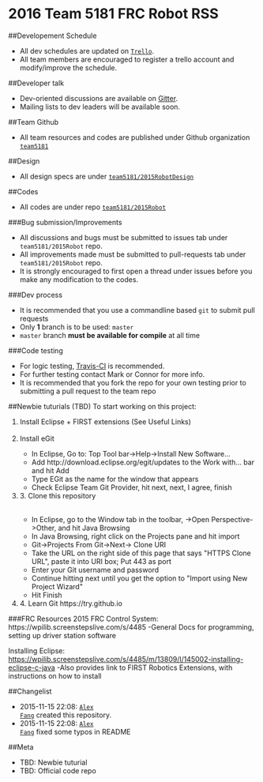 # 2016 Team 5181 FRC Robot RSS
##Developement Schedule

 * All dev schedules are updated on <code><a href="https://trello.com/b/f6z2ktWB/lschs-robot-2016">Trello</a></code>.
 * All team members are encouraged to register a trello account and modify/improve the schedule.
 
##Developer talk

 * Dev-oriented discussions are available on <a href="https://gitter.im">Gitter</a>.
 * Mailing lists to dev leaders will be available soon.
 
##Team Github

 * All team resources and codes are published under Github organization <code><a href="https://github.com/team5181">team5181</a></code>

##Design
 * All design specs are under <code><a href="https://github.com/team5181/2015RobotDesign">team5181/2015RobotDesign</a></code>

##Codes
 * All codes are under repo <code><a href="https://github.com/team5181/2015Robot">team5181/2015Robot</a></code>

###Bug submission/Improvements
 * All discussions and bugs must be submitted to issues tab under <code>team5181/2015Robot</code> repo.
 * All improvements made must be submitted to pull-requests tab under <code>team5181/2015Robot</code> repo.
 * It is strongly encouraged to first open a thread under issues before you make any modification to the codes.

###Dev process
 * It is recommended that you use a commandline based <code>git</code> to submit pull requests
 * Only <strong>1</strong> branch is to be used: <code>master</code>
 * <code>master</code> branch <strong>must be available for compile</strong> at all time

###Code testing
 * For logic testing, <a href="https://travis-ci.org">Travis-CI</a> is recommended.
 * For further testing contact Mark or Connor for more info.
 * It is recommended that you fork the repo for your own testing prior to submitting a pull request to the team repo

##Newbie tuturials (TBD)
To start working on this project:
<ol>
<li>Install Eclipse + FIRST extensions (See Useful Links)</li>
<br/>
<li>Install eGit</li>
	<ul>
		<li>In Eclipse, Go to: Top Tool bar->Help->Install New Software...</li>
		<li>Add http://download.eclipse.org/egit/updates to the Work with... bar and hit Add</li>
		<li>Type EGit as the name for the window that appears</li>
		<li>Check Eclipse Team Git Provider, hit next, next, I agree, finish</li>
	</ul>
<li>3. Clone this repository</li>
	<br/>
	<ul>
		<li>In Eclipse, go to the Window tab in the toolbar, ->Open Perspective->Other, and hit Java Browsing</li>
		<li>In Java Browsing, right click on the Projects pane and hit import</li>
		<li>Git->Projects From Git->Next-> Clone URI</li>
		<li>Take the URL on the right side of this page that says "HTTPS Clone URL", paste it into URI box; Put 443 as port</li>
		<li>Enter your Git username and password</li>
		<li>Continue hitting next until you get the option to "Import using New Project Wizard"</li>
		<li>Hit Finish</li>
	</ul>
<li>4. Learn Git https://try.github.io</li>
</ol>
###FRC Resources
2015 FRC Control System:
https://wpilib.screenstepslive.com/s/4485
	-General Docs for programming, setting up driver station software
	
Installing Eclipse:
https://wpilib.screenstepslive.com/s/4485/m/13809/l/145002-installing-eclipse-c-java
	-Also provides link to FIRST Robotics Extensions, with instructions on how to install

##Changelist
 * 2015-11-15 22:08: <code><a href="//github.com/frjalex">Alex Fang</a></code> created this repository.
 *  2015-11-15 22:08: <code><a href="//github.com/frjalex">Alex Fang</a></code> fixed some typos in README

##Meta
 * TBD: Newbie tuturial
 * TBD: Official code repo
